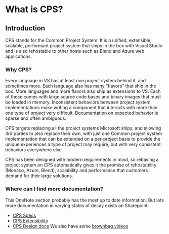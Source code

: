 What is CPS?
============

Introduction
------------

CPS stands for the Common Project System. It is a unified, extensible,
scalable, performant project system that ships in the box with Visual
Studio and is also rehostable to other hosts such as Blend and Azure web
applications.


### Why CPS?

Every language in VS has at least one project system behind it, and sometimes
more. Each language also has many "flavors" that ship in the box. More
languages and more flavors also ship as extensions to VS. Each of these
comes with large source code bases and binary images that must be loaded
in memory. Inconsistent behaviors between project system implementations
make writing a component that interacts with more than one type of project
very difficult. Documentation on expected behavior is sparse and often
ambiguous.

CPS targets replacing all the project systems Microsoft ships, and allowing
3rd parties to also replace their own, with just one Common project system
implementation that can be extended on a per-project basis to provide the
unique experiences a type of project may require, but with very consistent
behaviors everywhere else.

CPS has been designed with modern requirements in mind, so rebasing a
project system on CPS automatically gives it the promise of rehostability
(Monaco, Azure, Blend), scalability and performance that customers demand
for their large solutions.


### Where can I find more documentation?

This OneNote section probably has the most up to date information. But
lots more documentation in varying states of decay exists on Sharepoint:

- [CPS Specs](http://devdiv/sites/vspe/prjbld/Lists/CPS%20Specs/AllItems.aspx) 
- [CPS Extensibility](http://devdiv/sites/vspe/prjbld/Lists/CPS%20Extensibility/AllItems.aspx)
- [CPS Design docs](http://devdiv/sites/vspe/prjbld/Lists/CPS%20Specs/AllItems.aspx)
We also have some [brownbag videos](file:///\\andarno3\public\CPS%20Brownbag%20videos)

